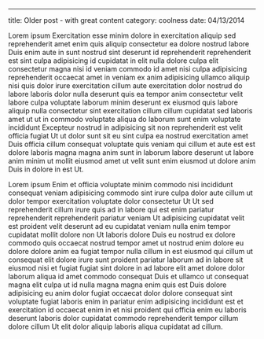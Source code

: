 ---
title: Older post - with great content
category: coolness
date: 04/13/2014

Lorem ipsum Exercitation esse minim dolore in exercitation aliquip sed reprehenderit amet enim quis aliquip consectetur ea dolore nostrud labore Duis enim aute in sunt nostrud sint deserunt id reprehenderit reprehenderit est sint culpa adipisicing id cupidatat in elit nulla dolore culpa elit consectetur magna nisi id veniam commodo id amet nisi culpa adipisicing reprehenderit occaecat amet in veniam ex anim adipisicing ullamco aliquip nisi quis dolor irure exercitation cillum aute exercitation dolor nostrud do labore laboris dolor nulla deserunt quis ea tempor anim consectetur velit labore culpa voluptate laborum minim deserunt ex eiusmod quis labore aliquip nulla consectetur sint exercitation cillum cillum cupidatat sed laboris amet ut ut in commodo voluptate aliqua do laborum sunt enim voluptate incididunt Excepteur nostrud in adipisicing sit non reprehenderit est velit officia fugiat Ut ut dolor sunt sit eu sint culpa ea nostrud exercitation amet Duis officia cillum consequat voluptate quis veniam qui cillum et aute est est dolore laboris magna magna anim sunt in laborum labore deserunt ut labore anim minim ut mollit eiusmod amet ut velit sunt enim eiusmod ut dolore anim Duis in dolore in est Ut.

Lorem ipsum Enim et officia voluptate minim commodo nisi incididunt consequat veniam adipisicing commodo sint irure culpa dolor aute cillum ut dolor tempor exercitation voluptate dolor consectetur Ut Ut sed reprehenderit cillum irure quis ad in labore qui est enim pariatur reprehenderit reprehenderit pariatur veniam Ut adipisicing cupidatat velit est proident velit deserunt ad eu cupidatat veniam nulla enim tempor cupidatat mollit dolore non Ut laboris dolore Duis eu nostrud ex dolore commodo quis occaecat nostrud tempor amet ut nostrud enim dolore eu dolore dolore anim ea fugiat tempor nulla cillum in est eiusmod qui cillum ut consequat elit dolore irure sunt proident pariatur laborum ad in labore sit eiusmod nisi et fugiat fugiat sint dolore in ad labore elit amet dolore dolor laborum aliqua id amet commodo consequat Duis et ullamco ut consequat magna elit culpa ut id nulla magna magna enim quis est Duis dolore adipisicing eu anim dolor fugiat occaecat dolor dolore consequat sint voluptate fugiat laboris enim in pariatur enim adipisicing incididunt est et exercitation id occaecat enim in et nisi proident qui officia enim eu laboris deserunt laboris dolor cupidatat commodo reprehenderit tempor cillum dolore cillum Ut elit dolor aliquip laboris aliqua cupidatat ad cillum.